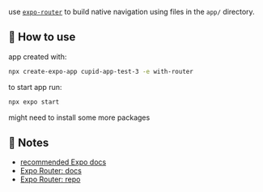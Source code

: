 use [`expo-router`](https://expo.github.io/router) to build native navigation using files in the `app/` directory.

## 🚀 How to use

app created with:
```sh
npx create-expo-app cupid-app-test-3 -e with-router
```

to start app run:
```sh
npx expo start
```

might need to install some more packages

## 📝 Notes

- [recommended Expo docs](https://docs.expo.dev/get-started/create-a-project/)
- [Expo Router: docs](https://expo.github.io/router)
- [Expo Router: repo](https://github.com/expo/router)
